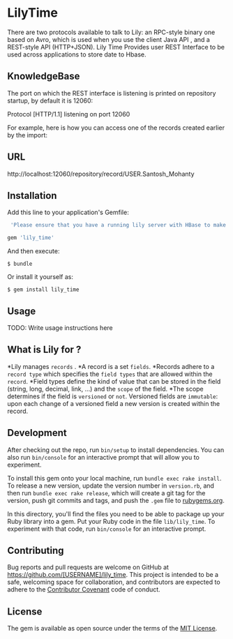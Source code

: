 # LilyTime

There are two protocols available to talk to Lily: an RPC-style binary one based on Avro, which is used when you use the client Java API , and a REST-style API (HTTP+JSON).
Lily Time Provides user REST Interface to be used across applications to store date to Hbase.

## KnowledgeBase
The port on which the REST interface is listening is printed on repository startup, by default it is
12060:

Protocol [HTTP/1.1] listening on port 12060

For example, here is how you can access one of the records created earlier by the import:

## URL
 http://localhost:12060/repository/record/USER.Santosh_Mohanty

## Installation

Add this line to your application's Gemfile:

```ruby
 'Please ensure that you have a running lily server with HBase to make this Gem Work !'
```


```ruby
gem 'lily_time'
```

And then execute:

    $ bundle

Or install it yourself as:

    $ gem install lily_time

## Usage

TODO: Write usage instructions here

## What is Lily for ?

 *Lily manages `records` .
 *A record is a set `fields`.
 *Records adhere to a `record type` which specifies the `field types` that are allowed within the `record`. 
 *Field types define the kind of value that can be stored in the field (string, long, decimal, link, ...) and the `scope` of the field. 
 *The scope determines if the field is `versioned` or `not`. Versioned fields are `immutable`: upon each change of a versioned field a new version is created within the record.

## Development

After checking out the repo, run `bin/setup` to install dependencies. You can also run `bin/console` for an interactive prompt that will allow you to experiment.

To install this gem onto your local machine, run `bundle exec rake install`. To release a new version, update the version number in `version.rb`, and then run `bundle exec rake release`, which will create a git tag for the version, push git commits and tags, and push the `.gem` file to [rubygems.org](https://rubygems.org).

In this directory, you'll find the files you need to be able to package up your Ruby library into a gem. Put your Ruby code in the file `lib/lily_time`. To experiment with that code, run `bin/console` for an interactive prompt.


## Contributing

Bug reports and pull requests are welcome on GitHub at https://github.com/[USERNAME]/lily_time. This project is intended to be a safe, welcoming space for collaboration, and contributors are expected to adhere to the [Contributor Covenant](contributor-covenant.org) code of conduct.


## License

The gem is available as open source under the terms of the [MIT License](http://opensource.org/licenses/MIT).

